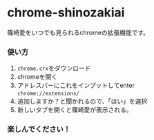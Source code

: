 chrome-shinozakiai
==================

篠崎愛をいつでも見られるchromeの拡張機能です。

### 使い方
 1. `chrome.crx`をダウンロード
 2. chromeを開く
 3. アドレスバーにこれをインプットしてenter  
`chrome://extensions/`
 4. 追加しますか？と聞かれるので、「はい」を選択
 5. 新しいタブを開くと篠崎愛が表示される。

### 楽しんでください！
